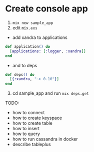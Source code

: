 # Create console app

1. `mix new sample_app`
2. edit `mix.exs` 

 - add xandra to applications
```elixir
def application() do
  [applications: [:logger, :xandra]]
end
```
 - and to deps
```elixir
def deps() do
  [{:xandra, "~> 0.10"}]
end
```
3. cd sample_app and run `mix deps.get`

TODO: 
- how to connect
- how to create keyspace
- how to create table
- how to insert 
- how to query
- how to run cassandra in docker
- describe tableplus
